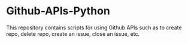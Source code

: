 # Github-APIs-Python
This repository contains scripts for using Github APIs such as to create repo, delete repo, create an issue, close an issue, etc.
